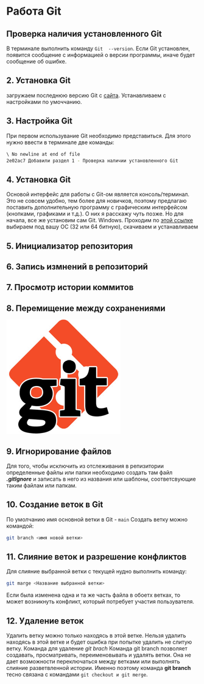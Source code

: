 # Работа Git
## Проверка наличия установленного Git 
В терминале выполнить команду `Git  --version`. Если Git установлен, появится сообщение с информацией о версии программы, иначе будет сообщение об ошибке.
## 2. Установка Git 
загружаем последнюю версию Git с [сайта](https://git-scm.com/). Устанавливаем с настройками по умоччанию.  
## 3. Настройка Git 
При первом использувание Git необходимо представиться. Для этого нужно ввести в терминале две команды: 
```Bash
\ No newline at end of file
2e02ac7 Добавили раздел 1 - Проверка наличии установленного Git
```
## 4. Установка Git 
Основой интерфейс для работы с Git-ом является консоль/терминал. Это не совсем удобно, тем более для новичков, поэтому предлагаю поставить дополнительную программу с графическим интерфейсом (кнопками, графиками и т.д.). О них я расскажу чуть позже.
Но для начала, все же установим сам Git.
Windows. Проходим по [этой ссылке](https://github.com/git-for-windows/git/releases/download/v2.42.0.windows.2/Git-2.42.0.2-64-bit.exe) выбираем под вашу ОС (32 или 64 битную), скачиваем и устанавливаем
## 5. Инициализатор репозитория 
## 6. Запись измнений в репозиторий 
## 7. Просмотр истории коммитов 
## 8. Перемищение между сохранениями 
![logo](55e4c75510c933abb382390fbd9501c6.jpg)
## 9. Игнорирование файлов
Для того, чтобы исключить из отслеживания в репизитории определенные файлы или папки необходимо создать там файл ***.gitIgnore*** и записать в него из названия или шаблоны, соответсвующие таким файлам или папкам.

## 10. Создание веток в Git 
 По умолчанию имя основной ветки в Git - `main`
Создать ветку можно командой:
```Bash
git branch <имя новой ветки>
```
## 11. Слияние веток и разрешение конфликтов
Для слияние выбранной ветки с текущей нудно выполнить команду:
```Bash
git marge <Название выбранной ветки>
```
Если была изменена одна и та же часть файла в обоетх ветках, то может возникнуть конфликт, который потребует участия пользувателя.  
## 12. Удаление веток 
Удалить ветку можно только находясь в этой ветке. Нельзя  удалить находясь в этой ветке и будет ошибка при попытке удалить не слитую ветку. Команда для удаление *git brach*
Команда git branch позволяет создавать, просматривать, переименовывать и удалять ветки. Она не дает возможности переключаться между ветками или выполнять слияние разветвленной истории. Именно поэтому команда **git branch** тесно связана с командами `git checkout и git merge`.
